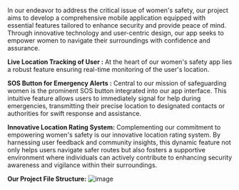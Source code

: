 In our endeavor to address the critical issue of women's safety, our project aims to develop a comprehensive mobile application equipped with essential features tailored to enhance security and provide peace of mind. Through innovative technology and user-centric design, our app seeks to empower women to navigate their surroundings with confidence and assurance.

****Live Location Tracking of User** :**  At the heart of our women's safety app lies a robust feature ensuring real-time monitoring of the user's location.

****SOS Button for Emergency Alerts** :** Central to our mission of safeguarding women is the prominent SOS button integrated into our app interface. This intuitive feature allows users to immediately signal for help during emergencies, transmitting their precise location to designated contacts or authorities for swift response and assistance.

****Innovative Location Rating System**:** Complementing our commitment to empowering women's safety is our innovative location rating system. By harnessing user feedback and community insights, this dynamic feature not only helps users navigate safer routes but also fosters a supportive environment where individuals can actively contribute to enhancing security awareness and vigilance within their surroundings.

**Our Project File Structure:**
![image](https://github.com/shreyaag25/Team1Project/assets/110450831/39721245-32cb-46e2-8445-f789e970bf0f)

